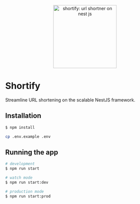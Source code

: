 <p align="center">
    <img height="200px" width="200px" alt="shortify: url shortner on nest js" src="https://i.ibb.co/n6tv94c/download.png">
</p>

# Shortify
Streamline URL shortening on the scalable NestJS framework.

## Installation

```bash
$ npm install
```
```bash
cp .env.example .env
```

## Running the app

```bash
# development
$ npm run start

# watch mode
$ npm run start:dev

# production mode
$ npm run start:prod
```

